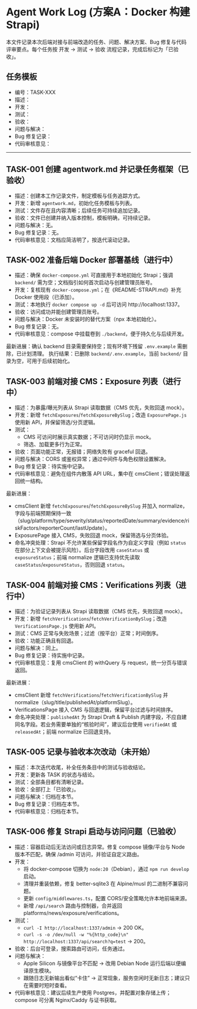 # Agent Work Log (方案A：Docker 构建 Strapi)

本文件记录本次后端对接与前端改造的任务、问题、解决方案、Bug 修复与代码评审要点。每个任务按 开发 → 测试 → 验收 流程记录，完成后标记为「已验收」。

## 任务模板
- 编号：TASK-XXX
- 描述：
- 开发：
- 测试：
- 验收：
- 问题与解决：
- Bug 修复记录：
- 代码审核意见：

---

## TASK-001 创建 agentwork.md 并记录任务框架（已验收）
- 描述：创建本工作记录文件，制定模板与任务追踪方式。
- 开发：新增 `agentwork.md`，初始化任务模板与列表。
- 测试：文件存在且内容清晰；后续任务可持续追加记录。
- 验收：文件已创建并纳入版本控制，模板明确，可持续记录。
- 问题与解决：无。
- Bug 修复记录：无。
- 代码审核意见：文档应简洁明了，按迭代滚动记录。

## TASK-002 准备后端 Docker 部署基线（进行中）
- 描述：确保 `docker-compose.yml` 可直接用于本地初始化 Strapi；强调 `backend/` 需为空；文档指引如何首次启动与创建管理员账号。
- 开发：复核现有 `docker-compose.yml`；在《README-STRAPI.md》补充 Docker 使用段（已添加）。
- 测试：本地执行 `docker compose up -d` 后可访问 http://localhost:1337。
- 验收：访问成功并能创建管理员账号。
- 问题与解决：Docker 未安装时的替代方案（npx 本地初始化）。
- Bug 修复记录：无。
- 代码审核意见：compose 中挂载卷到 `./backend`，便于持久化与后续开发。

最新进展：确认 backend 目录需要保持空；现有环境下残留 `.env.example` 需删除，已计划清理。
执行结果：已删除 `backend/.env.example`，当前 `backend/` 目录为空，可用于后续初始化。

## TASK-003 前端对接 CMS：Exposure 列表（进行中）
- 描述：为暴露/曝光列表从 Strapi 读取数据（CMS 优先，失败回退 mock）。
- 开发：新增 `fetchExposures`/`fetchExposureBySlug`；改造 `ExposurePage.js` 使用新 API，并保留筛选/分页逻辑。
- 测试：
  - CMS 可访问时展示真实数据；不可访问时仍显示 mock。
  - 筛选、加载更多行为正常。
- 验收：页面功能正常，无报错；网络失败有 graceful 回退。
- 问题与解决：CORS 或鉴权异常；通过中间件与角色权限设置解决。
- Bug 修复记录：待实施中记录。
- 代码审核意见：避免在组件内散落 API URL，集中在 cmsClient；错误处理返回统一结构。

最新进展：
- cmsClient 新增 `fetchExposures`/`fetchExposureBySlug` 并加入 normalize，字段与前端预期保持一致（slug/platform/type/severity/status/reportedDate/summary/evidence/riskFactors/reporterCount/lastUpdate）。
- ExposurePage 接入 CMS，失败回退 mock，保留筛选与分页体验。
 - 命名冲突处理：Strapi 不允许某些保留字段名作为自定义字段（例如 `status` 在部分上下文会被提示风险）。后台字段改用 `caseStatus` 或 `exposureStatus`；前端 normalize 逻辑已支持优先读取 `caseStatus`/`exposureStatus`，否则回退 `status`。

## TASK-004 前端对接 CMS：Verifications 列表（进行中）
- 描述：为验证记录列表从 Strapi 读取数据（CMS 优先，失败回退 mock）。
- 开发：新增 `fetchVerifications`/`fetchVerificationBySlug`；改造 `VerificationsPage.js` 使用新 API。
- 测试：CMS 正常与失败场景；过滤（按平台）正常；时间倒序。
- 验收：功能正确且有回退。
- 问题与解决：同上。
- Bug 修复记录：待实施中记录。
- 代码审核意见：复用 cmsClient 的 withQuery 与 request，统一分页与错误返回。

最新进展：
- cmsClient 新增 `fetchVerifications`/`fetchVerificationBySlug` 并 normalize（slug/title/publishedAt/platformSlug）。
- VerificationsPage 接入 CMS 与回退逻辑，保留平台过滤与时间排序。
 - 命名冲突处理：`publishedAt` 为 Strapi Draft & Publish 内建字段，不应自建同名字段。若业务需要单独的“核验时间”，建议后台使用 `verifiedAt` 或 `releasedAt`；前端 normalize 已回退支持。

## TASK-005 记录与验收本次改动（未开始）
- 描述：本次迭代收尾，补全任务条目中的测试与验收结论。
- 开发：更新各 TASK 的状态与结论。
- 测试：全部条目都有清晰记录。
- 验收：全部打上「已验收」。
- 问题与解决：归档在本节。
- Bug 修复记录：归档在本节。
- 代码审核意见：归档在本节。

## TASK-006 修复 Strapi 启动与访问问题（已验收）
- 描述：容器启动后无法访问或日志异常。修复 compose 镜像/平台与 Node 版本不匹配，确保 /admin 可访问，并验证自定义路由。
- 开发：
  - 将 docker-compose 切换为 `node:20`（Debian），通过 `npm run develop` 启动。
  - 清理并重装依赖，修复 better-sqlite3 在 Alpine/musl 的二进制不兼容问题。
  - 更新 `config/middlewares.ts`，配置 CORS/安全策略允许本地前端来源。
  - 新增 `/api/search` 路由与控制器，合并返回 platforms/news/exposure/verifications。
- 测试：
  - `curl -I http://localhost:1337/admin` → 200 OK。
  - `curl -s -o /dev/null -w "%{http_code}\n" http://localhost:1337/api/search?q=test` → 200。
- 验收：后台可登录，搜索路由可访问，任务通过。
- 问题与解决：
  - Apple Silicon 与镜像平台不匹配 → 改用 Debian Node 运行后端以便编译原生模块。
  - 跟随日志无新输出看似“卡住” → 正常现象，服务空闲时无新日志；建议只在需要时短时查看。
- 代码审核意见：建议后续生产使用 Postgres，并配置对象存储上传；compose 可分离 Nginx/Caddy 与证书获取。
